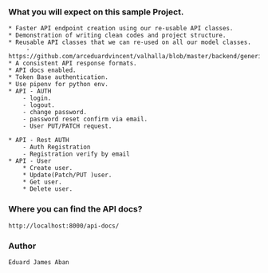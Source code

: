 ### What you will expect on this sample Project.
    * Faster API endpoint creation using our re-usable API classes.
    * Demonstration of writing clean codes and project structure.
    * Reusable API classes that we can re-used on all our model classes.
         - https://github.com/arceduardvincent/valhalla/blob/master/backend/generic/views.py
    * A consistent API response formats.
    * API docs enabled. 
    * Token Base authentication.
    * Use pipenv for python env.
    * API - AUTH
        - login.
        - logout.
        - change password.
        - password reset confirm via email.
        - User PUT/PATCH request.

    * API - Rest AUTH 
        - Auth Registration
        - Registration verify by email
    * API - User
        * Create user.
        * Update(Patch/PUT )user.
        * Get user.
        * Delete user.

### Where you can find the API docs?
    http://localhost:8000/api-docs/

### Author
    Eduard James Aban
